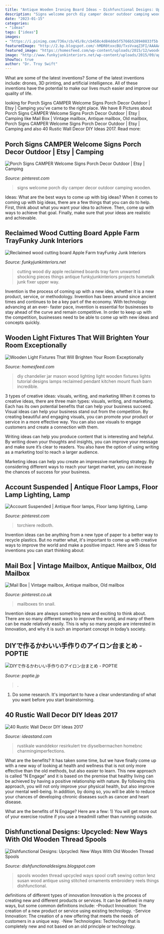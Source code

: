 ```yaml
---
title: "Antique Wooden Ironing Board Ideas ~ Dishfunctional Designs: Upcycled: New Ways With Old Wooden Thread Spools"
description: "Signs welcome porch diy camper decor outdoor camping wooden"
date: "2023-01-15"
categories:
- "ideas"
tags: ["ideas"]
images:
- "https://i.pinimg.com/736x/cb/45/8c/cb458c4d84dde5f5766b528940833f5b.jpg"
featuredImage: "http://2.bp.blogspot.com/-hMDR0txxcBU/TxsVvaqZ3FI/AAAAAAAACVE/UTs21h2eT90/s1600/Untitled%252C+spools%252C+2.jpg"
featured_image: "https://homesfeed.com/wp-content/uploads/2015/12/wooden-light-fixtures-with-mason-jar-for-kitchen-ideas.jpg"
image: "http://www.funkyjunkinteriors.net/wp-content/uploads/2015/09/apple-farm-cutting-board-tray-1315.jpg"
ShowToc: true
author: "Dr. Troy Swift"
---
```



What are some of the latest inventions?
Some of the latest inventions include: drones, 3D printing, and artificial intelligence. All of these inventions have the potential to make our lives much easier and improve our quality of life.

	

		
looking for Porch Signs CAMPER Welcome Signs Porch Decor Outdoor | Etsy | Camping you've came to the right place. We have 8 Pictures about Porch Signs CAMPER Welcome Signs Porch Decor Outdoor | Etsy | Camping like Mail Box | Vintage mailbox, Antique mailbox, Old mailbox, Porch Signs CAMPER Welcome Signs Porch Decor Outdoor | Etsy | Camping and also 40 Rustic Wall Decor DIY Ideas 2017. Read more:
		
    
## Porch Signs CAMPER Welcome Signs Porch Decor Outdoor | Etsy | Camping

<img loading=lazy src="https://i.pinimg.com/736x/3d/93/f3/3d93f38e088fd7318cd086513fbbf1a1.jpg" onerror="this.onerror=null;this.src='https://tse1.mm.bing.net/th?id=OIP.fR3RNSEIZFE3UxjdCJiFPQHaJ3&amp;pid=15.1';" alt="Porch Signs CAMPER Welcome Signs Porch Decor Outdoor | Etsy | Camping">

_Source: pinterest.com_

>signs welcome porch diy camper decor outdoor camping wooden. 

	

Ideas: What are the best ways to come up with big ideas?
When it comes to coming up with big ideas, there are a few things that you can do to help. First, think about what you want your idea to achieve. Then, come up with ways to achieve that goal. Finally, make sure that your ideas are realistic and achievable.

    
## Reclaimed Wood Cutting Board Apple Farm TrayFunky Junk Interiors

<img loading=lazy src="http://www.funkyjunkinteriors.net/wp-content/uploads/2015/09/apple-farm-cutting-board-tray-1315.jpg" onerror="this.onerror=null;this.src='https://tse4.mm.bing.net/th?id=OIP.y268ZPoB8sgh3Av-mNGrAAHaLF&amp;pid=15.1';" alt="Reclaimed wood cutting board Apple Farm trayFunky Junk Interiors">

_Source: funkyjunkinteriors.net_

>cutting wood diy apple reclaimed boards tray farm unwanted shocking pieces things antique funkyjunkinteriors projects hometalk junk fixer upper way. 

	

Invention is the process of coming up with a new idea, whether it is a new product, service, or methodology. Invention has been around since ancient times and continues to be a key part of the economy. With technology advancing at an ever- faster pace, invention is essential for businesses to stay ahead of the curve and remain competitive. In order to keep up with the competition, businesses need to be able to come up with new ideas and concepts quickly.

    
## Wooden Light Fixtures That Will Brighten Your Room Exceptionally

<img loading=lazy src="https://homesfeed.com/wp-content/uploads/2015/12/wooden-light-fixtures-with-mason-jar-for-kitchen-ideas.jpg" onerror="this.onerror=null;this.src='https://tse2.mm.bing.net/th?id=OIP.ug7qQBI7aP4IUM5S-pQLlQHaFj&amp;pid=15.1';" alt="Wooden Light Fixtures That Will Brighten Your Room Exceptionally">

_Source: homesfeed.com_

>diy chandelier jar mason wood lighting light wooden fixtures lights tutorial designs lamps reclaimed pendant kitchen mount flush barn incredible. 

	

3 types of creative ideas: visuals, writing, and marketing
When it comes to creative ideas, there are three main types: visuals, writing, and marketing. Each has its own potential benefits that can help your business succeed.
Visual ideas can help your business stand out from the competition. By creating beautiful and engaging visuals, you can promote your product or service in a more effective way. You can also use visuals to engage customers and create a connection with them.

Writing ideas can help you produce content that is interesting and helpful. By writing down your thoughts and insights, you can improve your message and make sure it’s clear to readers. You also have the option of using writing as a marketing tool to reach a larger audience.

Marketing ideas can help you create an impressive marketing strategy. By considering different ways to reach your target market, you can increase the chances of success for your business.

    
## Account Suspended | Antique Floor Lamps, Floor Lamp Lighting, Lamp

<img loading=lazy src="https://i.pinimg.com/736x/cb/45/8c/cb458c4d84dde5f5766b528940833f5b.jpg" onerror="this.onerror=null;this.src='https://tse4.mm.bing.net/th?id=OIP.HsSqFYiWiy7AVQ1TjdogqAAAAA&amp;pid=15.1';" alt="Account Suspended | Antique floor lamps, Floor lamp lighting, Lamp">

_Source: pinterest.com_

>torchiere redboth. 

	

Invention ideas can be anything from a new type of paper to a better way to recycle plastics. But no matter what, it's important to come up with creative ways to improve the world and make a positive impact. Here are 5 ideas for inventions you can start thinking about: 

    
## Mail Box | Vintage Mailbox, Antique Mailbox, Old Mailbox

<img loading=lazy src="https://i.pinimg.com/736x/eb/ed/f4/ebedf43cf1523468594bd91b3f441f76.jpg" onerror="this.onerror=null;this.src='https://tse1.mm.bing.net/th?id=OIP.8m9ydjXlF0lrLSEKmuLbCQHaLD&amp;pid=15.1';" alt="Mail Box | Vintage mailbox, Antique mailbox, Old mailbox">

_Source: pinterest.co.uk_

>mailboxes tin snail. 

	

Invention ideas are always something new and exciting to think about. There are so many different ways to improve the world, and many of them can be made relatively easily. This is why so many people are interested in Innovation, and why it is such an important concept in today’s society.

    
## DIYで作るかわいい手作りのアイロン台まとめ - POPTIE

<img loading=lazy src="https://img.poptie.jp/img?mode=compo_image&amp;id=216015015277850&amp;size=s&amp;imgnum=20010" onerror="this.onerror=null;this.src='https://tse4.mm.bing.net/th?id=OIP.lk6mEhUE004cwEHpBIsXiAAAAA&amp;pid=15.1';" alt="DIYで作るかわいい手作りのアイロン台まとめ - POPTIE">

_Source: poptie.jp_

>. 

	

1. Do some research. It's important to have a clear understanding of what you want before you start brainstorming.

    
## 40 Rustic Wall Decor DIY Ideas 2017

<img loading=lazy src="https://ideastand.com/wp-content/uploads/2017/08/rustic-wall-decor/27-rustic-wall-decor-diy-ideas.jpg" onerror="this.onerror=null;this.src='https://tse2.mm.bing.net/th?id=OIP.LpZrH05HMDnRkCUFQG7fkAHaLH&amp;pid=15.1';" alt="40 Rustic Wall Decor DIY Ideas 2017">

_Source: ideastand.com_

>rustikale wanddekor resirkulert tre diyselbermachen homebnc charmingimperfections. 

	

What are the benefits?
It has taken some time, but we have finally come up with a new way of looking at health and wellness that is not only more effective than the old methods, but also easier to learn. This new approach is called “N Engage” and it is based on the premise that healthy living can be achieved by having a positive relationship with nature.
By following this approach, you will not only improve your physical health, but also improve your mental well-being. In addition, by doing so, you will be able to reduce your chances of developing chronic diseases such as cancer and heart disease.

What are the benefits of N Engage? Here are a few: 
        1) You will get more out of your exercise routine if you use a treadmill rather than running outside.

    
## Dishfunctional Designs: Upcycled: New Ways With Old Wooden Thread Spools

<img loading=lazy src="http://2.bp.blogspot.com/-hMDR0txxcBU/TxsVvaqZ3FI/AAAAAAAACVE/UTs21h2eT90/s1600/Untitled%252C+spools%252C+2.jpg" onerror="this.onerror=null;this.src='https://tse2.mm.bing.net/th?id=OIP.EF-nHhIHN4cLdavkgcOmHgHaFj&amp;pid=15.1';" alt="Dishfunctional Designs: Upcycled: New Ways With Old Wooden Thread Spools">

_Source: dishfunctionaldesigns.blogspot.com_

>spools wooden thread upcycled ways spool craft sewing cotton lenz susan wood antique using stitched ornaments embroidery reels things dishfunctional. 

	

definitions of different types of innovation
Innovation is the process of creating new and different products or services. It can be defined in many ways, but some common definitions include: 
-Product Innovation: The creation of a new product or service using existing technology.
-Service Innovation: The creation of a new offering that meets the needs of customers in a unique way.
-New Technologies: Technology that is completely new and not based on an old principle or technology.

